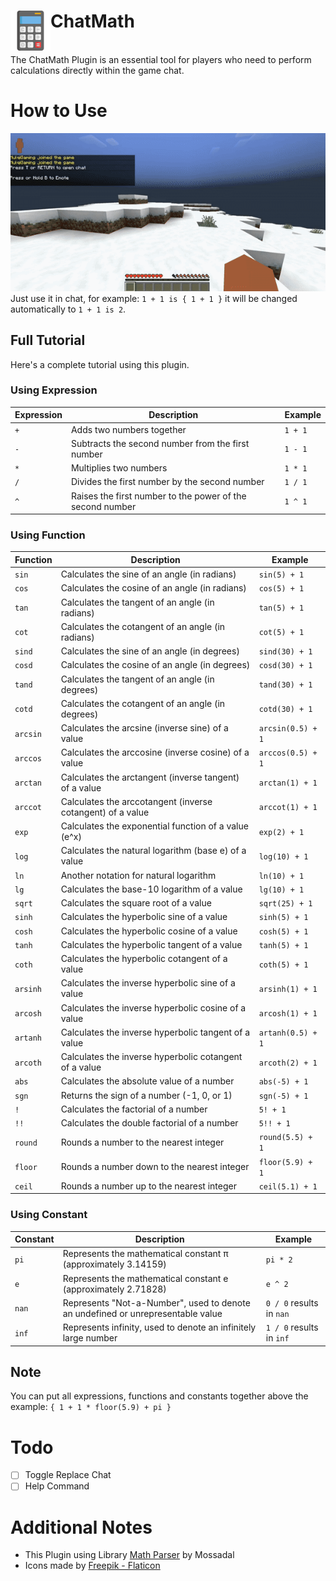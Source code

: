 <h1>ChatMath
    <img src="https://github.com/XanderID/ChatMath/blob/main/assets/icon.png" height="64" width="64" align="left">
</h1>
<br>
The ChatMath Plugin is an essential tool for players who need to perform calculations directly within the game chat.

# How to Use
![How To Use](https://github.com/XanderID/ChatMath/blob/main/assets/how-to-use.gif)<br>
Just use it in chat, for example: `1 + 1 is { 1 + 1 }` it will be changed automatically to `1 + 1 is 2`.

## Full Tutorial
Here's a complete tutorial using this plugin.

### Using Expression
Expression | Description | Example
--- | --- | ---
`+` | Adds two numbers together | `1 + 1`
`-` | Subtracts the second number from the first number | `1 - 1`
`*` | Multiplies two numbers | `1 * 1`
`/` | Divides the first number by the second number | `1 / 1`
`^` | Raises the first number to the power of the second number | `1 ^ 1`

### Using Function
Function | Description | Example
--- | --- | ---
`sin` | Calculates the sine of an angle (in radians) | `sin(5) + 1`
`cos` | Calculates the cosine of an angle (in radians) | `cos(5) + 1`
`tan` | Calculates the tangent of an angle (in radians) | `tan(5) + 1`
`cot` | Calculates the cotangent of an angle (in radians) | `cot(5) + 1`
`sind` | Calculates the sine of an angle (in degrees) | `sind(30) + 1`
`cosd` | Calculates the cosine of an angle (in degrees) | `cosd(30) + 1`
`tand` | Calculates the tangent of an angle (in degrees) | `tand(30) + 1`
`cotd` | Calculates the cotangent of an angle (in degrees) | `cotd(30) + 1`
`arcsin` | Calculates the arcsine (inverse sine) of a value | `arcsin(0.5) + 1`
`arccos` | Calculates the arccosine (inverse cosine) of a value | `arccos(0.5) + 1`
`arctan` | Calculates the arctangent (inverse tangent) of a value | `arctan(1) + 1`
`arccot` | Calculates the arccotangent (inverse cotangent) of a value | `arccot(1) + 1`
`exp` | Calculates the exponential function of a value (e^x) | `exp(2) + 1`
`log` | Calculates the natural logarithm (base e) of a value | `log(10) + 1`
`ln` | Another notation for natural logarithm | `ln(10) + 1`
`lg` | Calculates the base-10 logarithm of a value | `lg(10) + 1`
`sqrt` | Calculates the square root of a value | `sqrt(25) + 1`
`sinh` | Calculates the hyperbolic sine of a value | `sinh(5) + 1`
`cosh` | Calculates the hyperbolic cosine of a value | `cosh(5) + 1`
`tanh` | Calculates the hyperbolic tangent of a value | `tanh(5) + 1`
`coth` | Calculates the hyperbolic cotangent of a value | `coth(5) + 1`
`arsinh` | Calculates the inverse hyperbolic sine of a value | `arsinh(1) + 1`
`arcosh` | Calculates the inverse hyperbolic cosine of a value | `arcosh(1) + 1`
`artanh` | Calculates the inverse hyperbolic tangent of a value | `artanh(0.5) + 1`
`arcoth` | Calculates the inverse hyperbolic cotangent of a value | `arcoth(2) + 1`
`abs` | Calculates the absolute value of a number | `abs(-5) + 1`
`sgn` | Returns the sign of a number (-1, 0, or 1) | `sgn(-5) + 1`
`!` | Calculates the factorial of a number | `5! + 1`
`!!` | Calculates the double factorial of a number | `5!! + 1`
`round` | Rounds a number to the nearest integer | `round(5.5) + 1`
`floor` | Rounds a number down to the nearest integer | `floor(5.9) + 1`
`ceil` | Rounds a number up to the nearest integer | `ceil(5.1) + 1`

### Using Constant
Constant | Description | Example
--- | --- | ---
`pi` | Represents the mathematical constant π (approximately 3.14159) | `pi * 2`
`e` | Represents the mathematical constant e (approximately 2.71828) | `e ^ 2`
`nan` | Represents "Not-a-Number", used to denote an undefined or unrepresentable value | `0 / 0` results in `nan`
`inf` | Represents infinity, used to denote an infinitely large number | `1 / 0` results in `inf`

## Note
You can put all expressions, functions and constants together above the example: `{ 1 + 1 * floor(5.9) + pi }`

# Todo
- [ ] Toggle Replace Chat
- [ ] Help Command

# Additional Notes
- This Plugin using Library [Math Parser](https://github.com/mossadal/math-parser) by Mossadal
- Icons made by [Freepik - Flaticon](https://www.flaticon.com/free-icons/calculator)